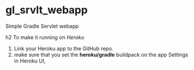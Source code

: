 # gl_srvlt_webapp
Simple Gradle Servlet webapp

h2 To make it running on _Heroku_
1. Link your Heroku app to the GitHub repo.
2. make sure that you set the <b>heroku/gradle</b> buildpack on the app Settings in Heroku UI,
